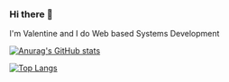 ### Hi there 👋

I'm Valentine and I do Web based Systems Development

[![Anurag's GitHub stats](https://github-readme-stats.vercel.app/api?username=ValentineSean&show_icons=true&theme=dark&count_private=true&hide=stars)](https://github.com/anuraghazra/github-readme-stats)

[![Top Langs](https://github-readme-stats.vercel.app/api/top-langs/?username=ValentineSean&theme=dark)](https://github.com/anuraghazra/github-readme-stats)
